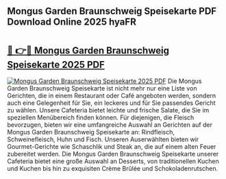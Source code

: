 ## Mongus Garden Braunschweig Speisekarte PDF Download Online 2025 hyaFR

# <h2><a href="http://gcbe83w.nevu.top/?p=Mongus+Garden+Braunschweig+Speisekarte">🔗 👉🔴 Mongus Garden Braunschweig Speisekarte 2025 PDF</a></h2>

[![Mongus Garden Braunschweig Speisekarte 2025 PDF](https://i.imgur.com/dBaPXMq.png)](http://gcbe83w.nevu.top/?p=Mongus+Garden+Braunschweig+Speisekarte)
Die Mongus Garden Braunschweig Speisekarte ist nicht mehr nur eine Liste von Gerichten, die in einem Restaurant oder Café angeboten werden, sondern auch eine Gelegenheit für Sie, ein leckeres und für Sie passendes Gericht zu wählen. Unsere Cafeteria bietet leichte und frische Salate, die Sie im speziellen Menübereich finden können. Für diejenigen, die Fleisch bevorzugen, bieten wir eine umfangreiche Auswahl an Gerichten auf der Mongus Garden Braunschweig Speisekarte an: Rindfleisch, Schweinefleisch, Huhn und Fisch. Unseren Auserwählten bieten wir Gourmet-Gerichte wie Schaschlik und Steak an, die auf einem alten Feuer zubereitet werden. Die Mongus Garden Braunschweig Speisekarte unserer Cafeteria bietet eine große Auswahl an Desserts, von traditionellen Kuchen und Kuchen bis hin zu exquisiten Crème Brûlée und Schokoladenrutschen.
